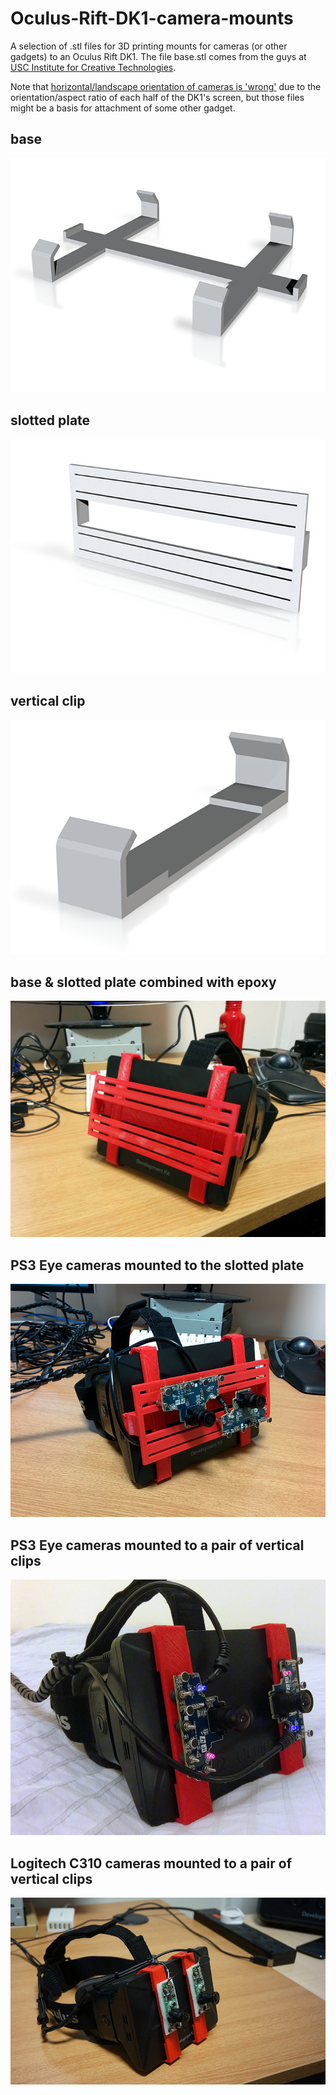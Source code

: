 # Oculus-Rift-DK1-camera-mounts
A selection of .stl files for 3D printing mounts for cameras (or other gadgets) to an Oculus Rift DK1. The file base.stl comes from the guys at [USC Institute for Creative Technologies](http://projects.ict.usc.edu/mxr/diy/oculus-sensor-mount/).

Note that [horizontal/landscape orientation of cameras is 'wrong'](http://cjdavies.org/?p=1963) due to the orientation/aspect ratio of each half of the DK1's screen, but those files might be a basis for attachment of some other gadget.

## base

![base clip](base.jpg?raw=true "base clip")

## slotted plate

![slotted plate](slotted_plate.jpg?raw=true "slotted plate")

## vertical clip

![vertical_clip](vertical_clip.jpg?raw=true "vertical clip")

## base & slotted plate combined with epoxy

![base & slotted plate](base_&_slotted_plate.jpg?raw=true "base & slotted plate")

## PS3 Eye cameras mounted to the slotted plate

![base & slotted plate with PS3 eye cameras](base_&_slotted_plate_ps3_eye.jpg?raw=true "base & slotted plate with PS3 eye cameras")

## PS3 Eye cameras mounted to a pair of vertical clips

![vertical clips with PS3 Eye cameras](vertical_clip_ps3_eye.jpg?raw=true "vertical clips with PS3 Eye cameras")

## Logitech C310 cameras mounted to a pair of vertical clips

![vertical clips with Logitech C310 cameras](vertical_clip_Logitech_C310.jpg?raw=true "vertical clips with Logitech C310 cameras")